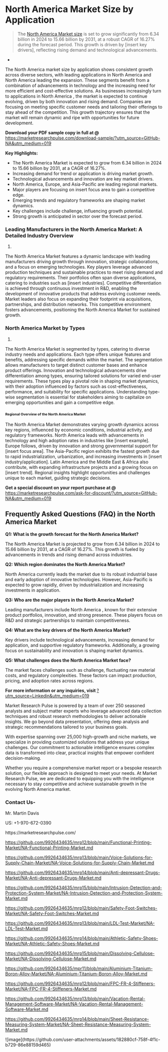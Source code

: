 <h1>North America  Market&nbsp;Size by Application</h1><blockquote><p>The <a href="https://marketresearchpulse.com/download-sample/?utm_source=GitHub-NA&amp;utm_medium=019">North America  Market size</a> is set to grow significantly from 6.34 billion in 2024 to 15.66 billion by 2031, at a robust CAGR of 16.27% during the forecast period. This growth is driven by [insert key drivers], reflecting rising demand and technological advancements.</p></blockquote><ul><li></li></ul><p>The North America  market size by application shows consistent growth across diverse sectors, with leading applications in North America  and North America  leading the expansion. These segments benefit from a combination of advancements in technology and the increasing need for more efficient and cost-effective solutions. As businesses increasingly turn to applications in North America , the market is expected to continue evolving, driven by both innovation and rising demand. Companies are focusing on meeting specific customer needs and tailoring their offerings to stay ahead of the competition. This growth trajectory ensures that the market will remain dynamic and ripe with opportunities for future development.</p><p><strong>Download your PDF sample copy in full at @ </strong><a href="https://marketresearchpulse.com/download-sample/?utm_source=GitHub-NA&amp;utm_medium=019">https://marketresearchpulse.com/download-sample/?utm_source=GitHub-NA&amp;utm_medium=019</a></p><p><strong>Key Highlights: </strong></p><ul><li>The North America  Market is expected to grow from 6.34 billion in 2024 to 15.66 billion by 2031, at a CAGR of 16.27%.</li><li>Increasing demand for trend or application is driving market growth.</li><li>Technological advancements and innovation are key market drivers.</li><li>North America, Europe, and Asia-Pacific are leading regional markets.</li><li>Major players are focusing on insert focus area to gain a competitive edge.</li><li>Emerging trends and regulatory frameworks are shaping market dynamics.</li><li>Key challenges include challenge, influencing growth potential.</li><li>Strong growth is anticipated in sector over the forecast period.</li></ul><h3>Leading Manufacturers in the North America  Market: A Detailed Industry Overview</h3><ol><li></li></ol><div class="flex max-w-full flex-col flex-grow"><div class="min-h-8 text-message flex w-full flex-col items-end gap-2 whitespace-normal break-words [.text-message+&amp;]:mt-5" dir="auto" data-message-author-role="assistant" data-message-id="fd8432e4-4910-450d-b182-61b7bfb0a01f" data-message-model-slug="gpt-4o"><div class="flex w-full flex-col gap-1 empty:hidden first:pt-[3px]"><div class="markdown prose w-full break-words dark:prose-invert light"><p>The North America  Market features a dynamic landscape with leading manufacturers driving growth through innovation, strategic collaborations, and a focus on emerging technologies. Key players leverage advanced production techniques and sustainable practices to meet rising demand and regulatory requirements. Their portfolios often span diverse applications, catering to industries such as [insert industries]. Competitive differentiation is achieved through continuous investment in R&amp;D, enabling the development of innovative products that address evolving customer needs. Market leaders also focus on expanding their footprint via acquisitions, partnerships, and distribution networks. This competitive environment fosters advancements, positioning the North America  Market for sustained growth.</p></div></div></div></div><h3>North America  Market by Types</h3><ol><li></li></ol><div class="flex max-w-full flex-col flex-grow"><div class="min-h-8 text-message flex w-full flex-col items-end gap-2 whitespace-normal break-words [.text-message+&amp;]:mt-5" dir="auto" data-message-author-role="assistant" data-message-id="084470be-0bb7-4664-bddf-5156b4f41249" data-message-model-slug="gpt-4o-mini"><div class="flex w-full flex-col gap-1 empty:hidden first:pt-[3px]"><div class="markdown prose w-full break-words dark:prose-invert light"><p>The North America  Market is segmented by types, catering to diverse industry needs and applications. Each type offers unique features and benefits, addressing specific demands within the market. The segmentation allows manufacturers to target distinct customer bases and enhance product offerings. Innovation and technological advancements drive differentiation among types, ensuring tailored solutions for varied end-user requirements. These types play a pivotal role in shaping market dynamics, with their adoption influenced by factors such as cost-effectiveness, performance, and suitability for specific applications. Understanding type-wise segmentation is essential for stakeholders aiming to capitalize on emerging opportunities and gain a competitive edge.</p></div></div></div></div><h3><span style="font-size: 11px;">Regional Overview of the North America  Market</span></h3><div class="flex max-w-full flex-col flex-grow"><div class="min-h-8 text-message flex w-full flex-col items-end gap-2 whitespace-normal break-words [.text-message+&amp;]:mt-5" dir="auto" data-message-author-role="assistant" data-message-id="e9038762-ce64-4e30-91c9-9bd413514231" data-message-model-slug="gpt-4o-mini"><div class="flex w-full flex-col gap-1 empty:hidden first:pt-[3px]"><div class="markdown prose w-full break-words dark:prose-invert light"><p>The North America  Market demonstrates varying growth dynamics across key regions, influenced by economic conditions, industrial activity, and regulatory frameworks. North America leads with advancements in technology and high adoption rates in industries like [insert example]. Europe follows, driven by innovation and strong governmental support for [insert focus area]. The Asia-Pacific region exhibits the fastest growth due to rapid industrialization, urbanization, and increasing investments in [insert industry/application]. Latin America and the Middle East &amp; Africa also contribute, with expanding infrastructure projects and a growing focus on [insert trend]. Regional insights highlight opportunities and challenges unique to each market, guiding strategic decisions.</p></div></div></div></div><p><strong>Get a special discount on your report purchase at @ </strong><a href="https://marketresearchpulse.com/ask-for-discount/?utm_source=GitHub-NA&amp;utm_medium=019">https://marketresearchpulse.com/ask-for-discount/?utm_source=GitHub-NA&amp;utm_medium=019</a></p><h2>Frequently Asked Questions (FAQ) in the North America  Market</h2><p><strong>Q1: What is the growth forecast for the North America  Market?</strong></p><p>The North America  Market is projected to grow from 6.34 billion in 2024 to 15.66 billion by 2031, at a CAGR of 16.27%. This growth is fueled by advancements in trends and rising demand across industries.</p><p><strong>Q2: Which region dominates the North America  Market?</strong></p><p>North America currently leads the market due to its robust industrial base and early adoption of innovative technologies. However, Asia-Pacific is expected to grow rapidly, driven by industrialization and increasing investments in application.</p><p><strong>Q3: Who are the major players in the North America  Market?</strong></p><p>Leading manufacturers include North America , known for their extensive product portfolios, innovation, and strong presence. These players focus on R&amp;D and strategic partnerships to maintain competitiveness.</p><p><strong>Q4: What are the key drivers of the North America  Market?</strong></p><p>Key drivers include technological advancements, increasing demand for application, and supportive regulatory frameworks. Additionally, a growing focus on sustainability and innovation is shaping market dynamics.</p><p><strong>Q5: What challenges does the North America  Market face?</strong></p><p>The market faces challenges such as challenge, fluctuating raw material costs, and regulatory complexities. These factors can impact production, pricing, and adoption rates across regions.</p><p><strong>For more information or any inquiries, visit&nbsp;</strong><a href="?utm_source=Linkedin&utm_medium=019">?utm_source=Linkedin&utm_medium=019</a></p><p>Market Research Pulse is powered by a team of over 250 seasoned analysts and subject matter experts who leverage advanced data collection techniques and robust research methodologies to deliver actionable insights. We go beyond data presentation, offering deep analysis and strategic recommendations tailored to your business goals.</p><p>With expertise spanning over 25,000 high-growth and niche markets, we specialize in providing customized solutions that address your unique challenges. Our commitment to actionable intelligence ensures complex data is transformed into clear, practical insights that empower confident decision-making.</p><p>Whether you require a comprehensive market report or a bespoke research solution, our flexible approach is designed to meet your needs. At Market Research Pulse, we are dedicated to equipping you with the intelligence necessary to stay competitive and achieve sustainable growth in the evolving North America  market.</p><h3><strong>Contact Us-</strong></h3><p>Mr. Martin Davis</p><p>US: +1-970-672-0390</p><p>https://marketresearchpulse.com/</p><p><a href="https://github.com/9926434635/mrp12/blob/main/Functional-Printing-Market/NA-Functional-Printing-Market.md">https://github.com/9926434635/mrp12/blob/main/Functional-Printing-Market/NA-Functional-Printing-Market.md</a></p><p><a href="https://github.com/9926434635/mrp13/blob/main/Voice-Solutions-for-Supply-Chain-Market/NA-Voice-Solutions-for-Supply-Chain-Market.md">https://github.com/9926434635/mrp13/blob/main/Voice-Solutions-for-Supply-Chain-Market/NA-Voice-Solutions-for-Supply-Chain-Market.md</a></p><p><a href="https://github.com/9926434635/mrp14/blob/main/Anti-depressant-Drugs-Market/NA-Anti-depressant-Drugs-Market.md">https://github.com/9926434635/mrp14/blob/main/Anti-depressant-Drugs-Market/NA-Anti-depressant-Drugs-Market.md</a></p><p><a href="https://github.com/9926434635/mrp15/blob/main/Intrusion-Detection-and-Protection-System-Market/NA-Intrusion-Detection-and-Protection-System-Market.md">https://github.com/9926434635/mrp15/blob/main/Intrusion-Detection-and-Protection-System-Market/NA-Intrusion-Detection-and-Protection-System-Market.md</a></p><p><a href="https://github.com/9926434635/mrp12/blob/main/Safety-Foot-Switches-Market/NA-Safety-Foot-Switches-Market.md">https://github.com/9926434635/mrp12/blob/main/Safety-Foot-Switches-Market/NA-Safety-Foot-Switches-Market.md</a></p><p><a href="https://github.com/9926434635/mrp13/blob/main/LDL-Test-Market/NA-LDL-Test-Market.md">https://github.com/9926434635/mrp13/blob/main/LDL-Test-Market/NA-LDL-Test-Market.md</a></p><p><a href="https://github.com/9926434635/mrp14/blob/main/Athletic-Safety-Shoes-Market/NA-Athletic-Safety-Shoes-Market.md">https://github.com/9926434635/mrp14/blob/main/Athletic-Safety-Shoes-Market/NA-Athletic-Safety-Shoes-Market.md</a></p><p><a href="https://github.com/9926434635/mrp15/blob/main/Dissolving-Cellulose-Market/NA-Dissolving-Cellulose-Market.md">https://github.com/9926434635/mrp15/blob/main/Dissolving-Cellulose-Market/NA-Dissolving-Cellulose-Market.md</a></p><p><a href="https://github.com/9926434635/mpr11/blob/main/Aluminium-Titanium-Boron-Alloy-Market/NA-Aluminium-Titanium-Boron-Alloy-Market.md">https://github.com/9926434635/mpr11/blob/main/Aluminium-Titanium-Boron-Alloy-Market/NA-Aluminium-Titanium-Boron-Alloy-Market.md</a></p><p><a href="https://github.com/9926434635/mrp12/blob/main/FPC-FR-4-Stiffeners-Market/NA-FPC-FR-4-Stiffeners-Market.md">https://github.com/9926434635/mrp12/blob/main/FPC-FR-4-Stiffeners-Market/NA-FPC-FR-4-Stiffeners-Market.md</a></p><p><a href="https://github.com/9926434635/mrp13/blob/main/Vacation-Rental-Management-Software-Market/NA-Vacation-Rental-Management-Software-Market.md">https://github.com/9926434635/mrp13/blob/main/Vacation-Rental-Management-Software-Market/NA-Vacation-Rental-Management-Software-Market.md</a></p><p><a href="https://github.com/9926434635/mrp14/blob/main/Sheet-Resistance-Measuring-System-Market/NA-Sheet-Resistance-Measuring-System-Market.md">https://github.com/9926434635/mrp14/blob/main/Sheet-Resistance-Measuring-System-Market/NA-Sheet-Resistance-Measuring-System-Market.md</a></p>
![image](https://github.com/user-attachments/assets/182880cf-758f-4f1c-b729-86e88159d465)
